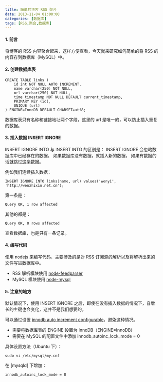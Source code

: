 ```yaml
---
title: 简单的博客 RSS 聚合
date: 2013-11-04 01:00:00
categories: [数据库]
tags: [RSS,聚合,数据库]
---
```


#### 1. 前言

将博客的 RSS 内容聚合起来，这样方便查看，今天就来研究如何简单的将 RSS 的内容存到数据库（MySQL）中。

#### 2. 创建数据库表

	CREATE TABLE links (  
	    id int NOT NULL AUTO_INCREMENT,  
	    name varchar(250) NOT NULL,
	    url varchar(250) NOT NULL,
	    time timestamp NOT NULL DEFAULT current_timestamp,
	    PRIMARY KEY (id),
	    UNIQUE (url)
	) ENGINE=InnoDB DEFAULT CHARSET=utf8;
	
数据库表只有名称和链接地址两个字段，这里的 url 是唯一的，可以防止插入重复的数据。

#### 3. 插入数据 INSERT IGNORE

INSERT IGNORE INTO 与 INSERT INTO 的区别是：
INSERT IGNORE 会忽略数据库中已经存在的数据。
如果数据库没有数据，就插入新的数据，
如果有数据的话就跳过这条数据。

例如我们连续插入数据：

	INSERT IGNORE INTO links(name, url) values('wenyi', 'http://wenzhixin.net.cn');
	
第一条是：

	Query OK, 1 row affected

其他的都是：

	Query OK, 0 rows affected
	
查看数据库，也是只有一条记录。

#### 4. 编写代码

使用 nodejs 来编写代码，主要涉及的是对 RSS 订阅源的解析以及将解析出来的文件写进数据库中。

* RSS 解析模块使用 [node-feedparser](https://github.com/danmactough/node-feedparser)
* MySQL 模块使用 [node-mysql](https://github.com/felixge/node-mysql)

#### 5. 注意的地方

默认情况下，使用 INSERT IGNORE 之后，即使在没有插入数据的情况下，自增长的主键也会变化，这并不是我们想要的。

可以通过设置 [innodb auto increment configurable](http://dev.mysql.com/doc/refman/5.1/en/innodb-auto-increment-handling.html#innodb-auto-increment-configurable)，避免这种情况。

* 需要将数据库表的 ENGINE 设置为 InnoDB（ENGINE=InnoDB）
* 需要在 MySQL 的配置文件中添加 innodb_autoinc_lock_mode = 0

具体设置方法（Ubuntu 下）：

	sudo vi /etc/mysql/my.cnf
	
在 [mysqld] 下增加：

	innodb_autoinc_lock_mode = 0
